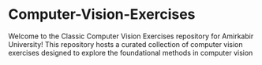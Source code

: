 # Computer-Vision-Exercises
Welcome to the Classic Computer Vision Exercises repository for Amirkabir University! This repository hosts a curated collection of computer vision exercises designed to explore the foundational methods in computer vision
